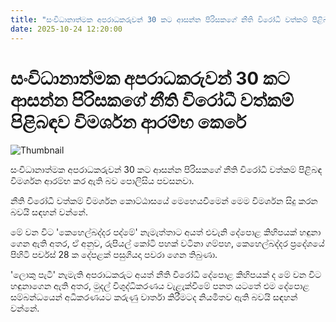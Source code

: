 ```yaml
---
title: "සංවිධානාත්මක අපරාධකරුවන් 30 කට ආසන්න පිරිසකගේ නීති විරෝධී වත්කම් පිළිබඳව විමර්ශන ආරම්භ කෙරේ"
date: 2025-10-24 12:20:00
---
```


# සංවිධානාත්මක අපරාධකරුවන් 30 කට ආසන්න පිරිසකගේ නීති විරෝධී වත්කම් පිළිබඳව විමර්ශන ආරම්භ කෙරේ

![Thumbnail](https://helakuru.sgp1.cdn.digitaloceanspaces.com/esana/images/lib/srilanka-police[1].jpg)

සංවිධානාත්මක අපරාධකරුවන් 30 කට ආසන්න පිරිසකගේ නීති විරෝධී වත්කම් පිළිබඳ විමර්ශන ආරම්භ කර ඇති බව පොලිසිය පවසනවා.

නීති විරෝධී වත්කම් විමර්ශන කොට්ඨාසයේ මෙහෙයවීමෙන් මෙම විමර්ශන සිදු කරන බවයි සඳහන් වන්නේ.

මේ වන විට 'කෙහෙල්බද්දර පද්මේ' නැමැත්තාට අයත් එවැනි දේපොළ කිහිපයක් හඳුනා ගෙන ඇති අතර, ඒ අනුව, රුපියල් කෝටි පහක් වටිනා ගම්පහ, කෙහෙල්බද්දර ප්‍රදේශයේ පිහිටි පර්චස් 28 ක දේපළක් පසුගියදා පවරා ගෙන තිබුණා.

'ලොකු පැටී' නැමැති අපරාධකරුට අයත් නීති විරෝධී දේපොළ කිහිපයක් ද මේ වන විට හඳුනාගෙන ඇති අතර, මුදල් විශුද්ධිකරණය වැළැක්වීමේ පනත යටතේ එම දේපොළ සම්බන්ධයෙන් අධිකරණයට කරුණු වාර්තා කිරීමටද නියමිතව ඇති බවයි සඳහන් වන්නේ.

